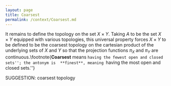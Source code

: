 ```yaml
---
layout: page
title: Coarsest
permalink: /context/Coarsest.md
---
```

It remains to define the topology on the set $X \times Y$. Taking $A$ to be the set $X \times Y$ equipped with various topologies, this universal property forces $X \times Y$ to be defined to be the coarsest topology on the cartesian product of the underlying sets of $X$ and $Y$ so that the projection functions $\pi_X$ and $\pi_Y$ are continuous.\footnote{**Coarsest** means ``having the fewest open and closed sets''; the antonym is  **finest**, meaning ``having the most open and closed sets.''}

SUGGESTION: coarsest topology